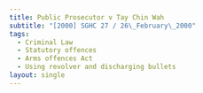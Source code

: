 ```yaml
---
title: Public Prosecutor v Tay Chin Wah
subtitle: "[2000] SGHC 27 / 26\_February\_2000"
tags:
  - Criminal Law
  - Statutory offences
  - Arms offences Act
  - Using revolver and discharging bullets
layout: single
---
```


